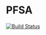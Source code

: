 # PFSA

[![Build Status](https://dev.azure.com/louisdalibard/PFSA/_apis/build/status/TTACTICAL.PFSA?branchName=master)](https://dev.azure.com/louisdalibard/PFSA/_build/latest?definitionId=1&branchName=master)
